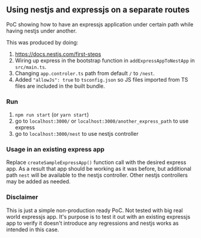 ## Using nestjs and expressjs on a separate routes
PoC showing how to have an expressjs application under certain path while having nestjs under another. 

This was produced by doing:
1. https://docs.nestjs.com/first-steps
2. Wiring up express in the bootstrap function in `addExpressAppToNestApp` in `src/main.ts`.
3. Changing `app.controler.ts` path from default `/` to `/nest`.
4. Added `"allowJs": true` to `tsconfig.json` so JS files imported from TS files are included in the built bundle.

### Run

1. `npm run start` (or `yarn start`)
2. go to `localhost:3000/` or `localhost:3000/another_express_path` to use express
3. go to `localhost:3000/nest` to use nestjs controller

### Usage in an existing express app
Replace `createSampleExpressApp()` function call with the desired express app. As a result that app should be working as it was before, but additional path `nest` will be available to the nestjs controller. Other nestjs controllers may be added as needed.

### Disclaimer
This is just a simple non-production ready PoC. Not tested with big real world expressjs app. It's purpose is to test it out with an existing expressjs app to verify it doesn't introduce any regressions and nestjs works as intended in this case. 
